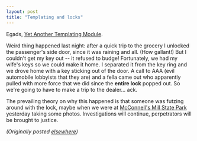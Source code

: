 ```yaml
---
layout: post
title: "Templating and locks"
---
```




<p>Egads, <a href="http://search.cpan.org/search?dist=Text-Macro-0.02">Yet Another Templating Module</a>.</p>

<p>Weird thing happened last night: after  a quick trip to the grocery I unlocked the passenger's side door, since it was raining and all. (How gallant!) But I couldn't get my key out -- it refused to budge! Fortunately, we had my wife's keys so we could make it home. I separated it from the key ring and we drove home with a key sticking out of the door. A call to AAA (evil automobile lobbyists that they are) and a fella came out who apparently pulled with more force that we did since the <b>entire lock</b> popped out. So we're going to have to make a trip to the dealer... ack.</p>

<p>The prevailing theory on why this happened is that someone was futzing around with the lock, maybe when we were at <a href="http://www.dcnr.state.pa.us/stateparks/parks/mmill.htm">McConnell's Mill State Park</a> yesterday taking some photos. Investigations will continue, perpetrators will be brought to justice.</p>


<p><em>(Originally posted <a href="http://use.perl.org/~lachoy/journal/4866">elsewhere</a>)</em></p>


